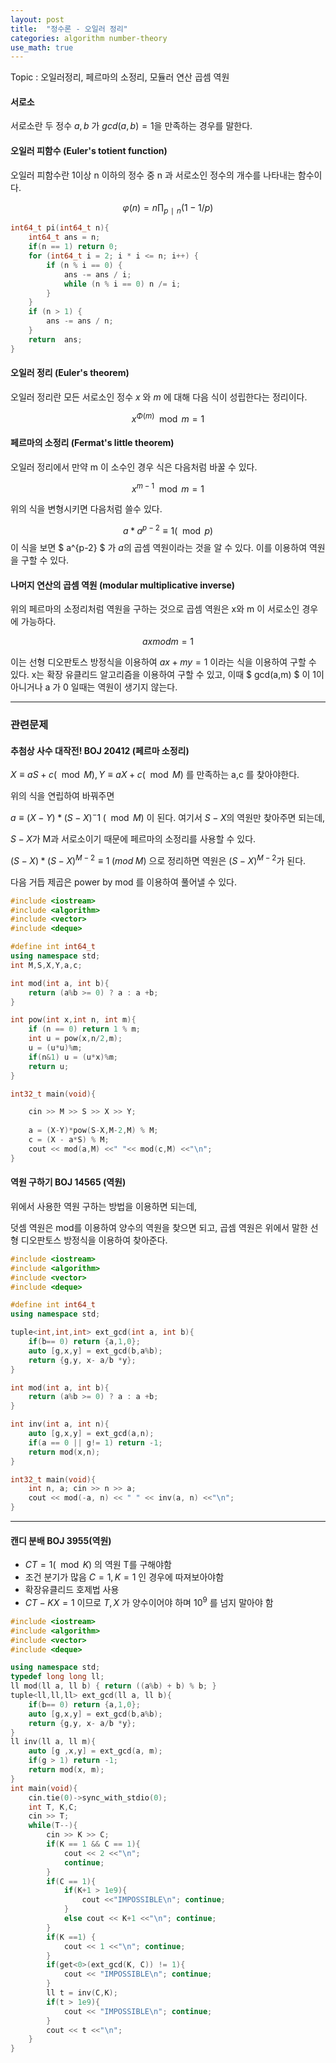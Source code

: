 ```yaml
---
layout: post
title:  "정수론 - 오일러 정리"
categories: algorithm number-theory
use_math: true
---
```


Topic : 오일러정리, 페르마의 소정리, 모듈러 연산 곱셈 역원

#### 서로소
서로소란 두 정수 $a,b$ 가 $gcd(a,b)=1$을 만족하는 경우를 말한다.

#### 오일러 피함수 (Euler's totient function)
오일러 피함수란 1이상 n 이하의 정수 중 n 과 서로소인 정수의 개수를 나타내는 함수이다.

$$ φ(n)=n∏_{p∣n}(1−1/p) $$

~~~cpp
int64_t pi(int64_t n){
    int64_t ans = n;
    if(n == 1) return 0;
    for (int64_t i = 2; i * i <= n; i++) {
        if (n % i == 0) {
            ans -= ans / i;
            while (n % i == 0) n /= i;
        }
    }
    if (n > 1) {
        ans -= ans / n;
    }
    return  ans;
}
~~~

#### 오일러 정리 (Euler's theorem)
오일러 정리란 모든 서로소인 정수 $x$ 와 $m$ 에 대해 다음 식이 성립한다는 정리이다.

$$ x^{\Phi(m)} \mod m = 1$$

#### 페르마의 소정리 (Fermat's little theorem)
오일러 정리에서 만약 m 이 소수인 경우 식은 다음처럼 바꿀 수 있다.

$$ x^{m-1} \mod m = 1 $$

위의 식을 변형시키면 다음처럼 쓸수 있다.

$$ a*a^{p-2}\equiv 1(\mod p) $$
이 식을 보면 $ a^{p-2} $ 가 $a$의 곱셈 역원이라는 것을 알 수 있다. 이를 이용하여 역원을 구할 수 있다.

#### 나머지 연산의 곱셈 역원 (modular multiplicative inverse)
위의 페르마의 소정리처럼 역원을 구하는 것으로 곱셈 역원은 x와 m 이 서로소인 경우에 가능하다.

$$ ax mod m = 1 $$

이는 선형 디오판토스 방정식을 이용하여 $ax+my = 1$ 이라는 식을 이용하여 구할 수 있다. 
x는 확장 유클리드 알고리즘을 이용하여 구할 수 있고, 이때 $ gcd(a,m) $ 이 1이 아니거나 a 가 0 일때는 역원이 생기지 않는다.

---
### 관련문제

#### 추첨상 사수 대작전! BOJ 20412 (페르마 소정리)
$X \equiv aS+c (\mod M), Y \equiv aX+c (\mod M)$ 를 만족하는 a,c 를 찾아야한다.

위의 식을 연립하여 바꿔주면

$a \equiv (X-Y)*(S-X)^-1 \;(\mod M)$ 이 된다. 여기서 $S-X$의 역원만 찾아주면 되는데,

$S-X$가 M과 서로소이기 때문에 페르마의 소정리를 사용할 수 있다.

$(S-X)*(S-X)^{M-2} \equiv 1 \;(mod \; M)$ 으로 정리하면 역원은 $(S-X)^{M-2}$가 된다.

다음 거듭 제곱은 power  by mod 를 이용하여 풀어낼 수 있다.

```cpp
#include <iostream>
#include <algorithm>
#include <vector>
#include <deque>

#define int int64_t
using namespace std;
int M,S,X,Y,a,c;

int mod(int a, int b){
    return (a%b >= 0) ? a : a +b;
}

int pow(int x,int n, int m){
    if (n == 0) return 1 % m;
    int u = pow(x,n/2,m);
    u = (u*u)%m;
    if(n&1) u = (u*x)%m;
    return u;
}

int32_t main(void){

    cin >> M >> S >> X >> Y;
    
    a = (X-Y)*pow(S-X,M-2,M) % M;
    c = (X - a*S) % M;
    cout << mod(a,M) <<" "<< mod(c,M) <<"\n";
}
```

#### 역원 구하기 BOJ 14565 (역원)

위에서 사용한 역원 구하는 방법을 이용하면 되는데, 

덧셈 역원은 mod를 이용하여 양수의 역원을 찾으면 되고, 곱셈 역원은 위에서 말한 선형 디오판토스 방정식을 이용하여 찾아준다.

```cpp
#include <iostream>
#include <algorithm>
#include <vector>
#include <deque>

#define int int64_t
using namespace std;

tuple<int,int,int> ext_gcd(int a, int b){
    if(b== 0) return {a,1,0};
    auto [g,x,y] = ext_gcd(b,a%b);
    return {g,y, x- a/b *y};
}

int mod(int a, int b){
    return (a%b >= 0) ? a : a +b;
}

int inv(int a, int n){
    auto [g,x,y] = ext_gcd(a,n);
    if(a == 0 || g!= 1) return -1;
    return mod(x,n);
}

int32_t main(void){
    int n, a; cin >> n >> a;
    cout << mod(-a, n) << " " << inv(a, n) <<"\n";
}
```

---

#### 캔디 분배 BOJ 3955(역원)

- $CT = 1 (\mod K)$ 의 역원 T를 구해야함
- 조건 분기가 많음 $C=1, K=1$ 인 경우에 따져보아야함
- 확장유클리드 호제법 사용
- $CT - KX = 1$ 이므로 $T, X$ 가 양수이어야 하며 $10^9$ 를 넘지 말아야 함

```cpp
#include <iostream>
#include <algorithm>
#include <vector>
#include <deque>

using namespace std;
typedef long long ll;
ll mod(ll a, ll b) { return ((a%b) + b) % b; }
tuple<ll,ll,ll> ext_gcd(ll a, ll b){
    if(b== 0) return {a,1,0};
    auto [g,x,y] = ext_gcd(b,a%b);
    return {g,y, x- a/b *y};
}
ll inv(ll a, ll m){ 
    auto [g ,x,y] = ext_gcd(a, m);
    if(g > 1) return -1;
    return mod(x, m);
}
int main(void){
    cin.tie(0)->sync_with_stdio(0);
    int T, K,C;
    cin >> T;
    while(T--){
        cin >> K >> C;
        if(K == 1 && C == 1){
            cout << 2 <<"\n";
            continue;
        }
        if(C == 1){
            if(K+1 > 1e9){
                cout <<"IMPOSSIBLE\n"; continue;
            }
            else cout << K+1 <<"\n"; continue;
        }
        if(K ==1) {
            cout << 1 <<"\n"; continue;
        }
        if(get<0>(ext_gcd(K, C)) != 1){
            cout << "IMPOSSIBLE\n"; continue;
        }
        ll t = inv(C,K);
        if(t > 1e9){
            cout << "IMPOSSIBLE\n"; continue;
        }
        cout << t <<"\n";
    }
}
```
